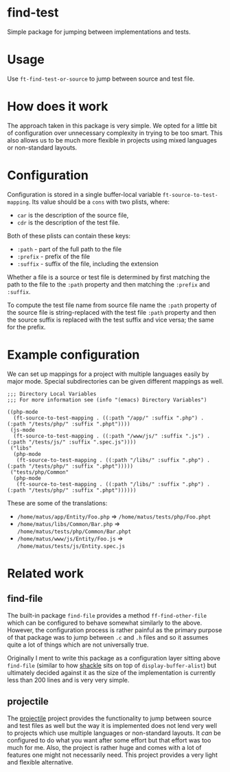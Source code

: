 # find-test

Simple package for jumping between implementations and tests.

# Usage

Use `ft-find-test-or-source` to jump between source and test file.

# How does it work

The approach taken in this package is very simple.  We opted for a little bit of configuration over unnecessary complexity in trying to be too smart.  This also allows us to be much more flexible in projects using mixed languages or non-standard layouts.

# Configuration

Configuration is stored in a single buffer-local variable `ft-source-to-test-mapping`.  Its value should be a `cons` with two plists, where:

* `car` is the description of the source file,
* `cdr` is the description of the test file.

Both of these plists can contain these keys:

* `:path` - part of the full path to the file
* `:prefix` - prefix of the file
* `:suffix` - suffix of the file, including the extension

Whether a file is a source or test file is determined by first
matching the path to the file to the `:path` property and then
matching the `:prefix` and `:suffix`.

To compute the test file name from source file name the `:path`
property of the source file is string-replaced with the test file
`:path` property and then the source suffix is replaced with the test
suffix and vice versa; the same for the prefix.

# Example configuration

We can set up mappings for a project with multiple languages easily by major mode.  Special subdirectories can be given different mappings as well.

``` emacs-lisp
;;; Directory Local Variables
;;; For more information see (info "(emacs) Directory Variables")

((php-mode
  (ft-source-to-test-mapping . ((:path "/app/" :suffix ".php") . (:path "/tests/php/" :suffix ".phpt"))))
 (js-mode
  (ft-source-to-test-mapping . ((:path "/www/js/" :suffix ".js") . (:path "/tests/js/" :suffix ".spec.js"))))
 ("libs"
  (php-mode
   (ft-source-to-test-mapping . ((:path "/libs/" :suffix ".php") . (:path "/tests/php/" :suffix ".phpt")))))
 ("tests/php/Common"
  (php-mode
   (ft-source-to-test-mapping . ((:path "/libs/" :suffix ".php") . (:path "/tests/php/" :suffix ".phpt"))))))
```

These are some of the translations:

- `/home/matus/app/Entity/Foo.php` => `/home/matus/tests/php/Foo.phpt`
- `/home/matus/libs/Common/Bar.php` => `/home/matus/tests/php/Common/Bar.phpt`
- `/home/matus/www/js/Entity/Foo.js` => `/home/matus/tests/js/Entity.spec.js`

# Related work

## find-file

The built-in package `find-file` provides a method `ff-find-other-file` which can be configured to behave somewhat similarly to the above.  However, the configuration process is rather painful as the primary purpose of that package was to jump between `.c` and `.h` files and so it assumes quite a lot of things which are not universally true.

Originally I ment to write this package as a configuration layer sitting above `find-file` (similar to how [shackle](https://github.com/wasamasa/shackle) sits on top of `display-buffer-alist`) but ultimately decided against it as the size of the implementation is currently less than 200 lines and is very very simple.

## projectile

The [projectile](https://github.com/bbatsov/projectile) project provides the functionality to jump between source and test files as well but the way it is implemented does not lend very well to projects which use multiple languages or non-standard layouts.  It *can* be configured to do what you want after some effort but that effort was too much for me.  Also, the project is rather huge and comes with a lot of features one might not necessarily need.  This project provides a very light and flexible alternative.

